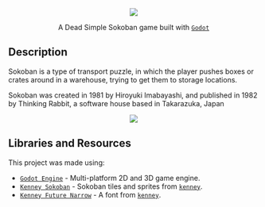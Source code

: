 <div align="center">

  <img src="https://raw.githubusercontent.com/Zurkon/repo-assets/main/sokoban/sokoban.png" />

A Dead Simple Sokoban game built with [`Godot`](https://godotengine.org/)

</div>

## Description

Sokoban is a type of transport puzzle, in which the player pushes boxes or crates around in a warehouse, trying to get them to storage locations. 

Sokoban was created in 1981 by Hiroyuki Imabayashi, and published in 1982 by Thinking Rabbit, a software house based in Takarazuka, Japan

<div align="center">

  <img src="https://raw.githubusercontent.com/Zurkon/repo-assets/main/sokoban/clear_animation.gif" />

</div>

## Libraries and Resources

This project was made using:

- [`Godot Engine`](https://github.com/godotengine/godot) - Multi-platform 2D and 3D game engine.
- [`Kenney Sokoban`](https://www.kenney.nl/assets/sokoban) - Sokoban tiles and sprites from [`kenney`](https://www.kenney.nl/).
- [`Kenney Future Narrow`](https://www.kenney.nl/assets/kenney-fonts) - A font from [`kenney`](https://www.kenney.nl/).